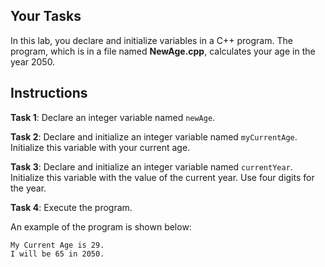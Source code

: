 ## Your Tasks

In this lab, you declare and initialize variables in a C++ program. The program, which is in a file named **NewAge.cpp**, calculates your age in the year 2050.

## Instructions

**Task 1**: Declare an integer variable named `newAge`.

**Task 2**: Declare and initialize an integer variable named `myCurrentAge`. Initialize this variable with your current age.

**Task 3**: Declare and initialize an integer variable named `currentYear`. Initialize this variable with the value of the current year. Use four digits for the year.

**Task 4**: Execute the program.

An example of the program is shown below:

```
My Current Age is 29.
I will be 65 in 2050.
```